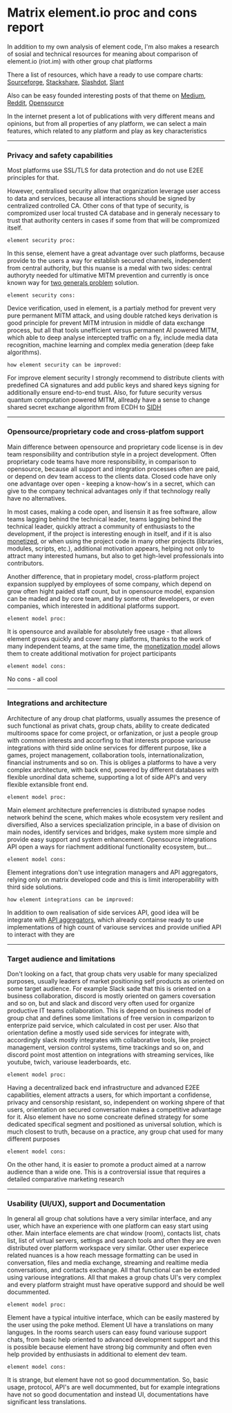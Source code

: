 # Matrix element.io proc and cons report

In addition to my own analysis of element code, I'm also makes a research of sosial and technical resources for meaning about comparison of element.io (riot.im) with other group chat platforms

There a list of resources, which have a ready to use compare charts:
[Sourceforge](https://sourceforge.net/software/compare/Discord-vs-Element-Messenger-vs-Mattermost-vs-Slack/), 
[Stackshare](https://stackshare.io/stackups/discord-vs-mattermost-vs-riot-im0), 
[Slashdot](https://slashdot.org/software/comparison/Discord-vs-Element-Messenger-vs-Mattermost-vs-Slack/), 
[Slant](https://www.slant.co/topics/10806/versus/~mattermost_vs_slack_vs_discord)

Also can be easy founded interesting posts of that theme on [Medium](https://medium.com/ignation/time-to-replace-slack-who-will-win-mattermost-or-riot-matrix-a090e9cdc219), [Reddit](https://www.reddit.com/r/selfhosted/comments/7k471o/zulip_vs_rocketchat_vs_mattermost_vs_riotim_slack/), [Opensource](https://opensource.com/alternatives/slack) 

In the internet present a lot of publications with very different means and opinions, but from all properties of any platform, we can select a main features, which related to any platform and play as key characteristics

<hr/>

### Privacy and safety capabilities

Most platforms use SSL/TLS for data protection and do not use E2EE principles for that. 

However, centralised security allow that organization leverage user access to data and services, because all interactions should be signed by centralized controlled CA.
Other cons of that type of security, is compromized user local trusted CA database and in generaly necessary to trust that authority centers in cases if some from that will be compromized itself.

`element security proc:`

In this sense, element have a great advantage over such platforms, because provide to the users a way for establish secured channels, independent from central authority, but this nuanse is a medal with two sides: central authoryty needed for ultimative MITM prevention and currently is once known way for [two generals problem](https://en.wikipedia.org/wiki/Two_Generals%27_Problem) solution.

`element security cons:`

Device verification, used in element, is a partialy method for prevent very pure permanent MITM attack, and using double ratched keys derivation is good principle for prevent MITM intrusion in middle of data exchange process, but all that tools unefficient versus permanent AI powered MITM, which able to deep analyse intercepted traffic on a fly, include media data recognition, machine learning and complex media generation (deep fake algorithms).

`how element security can be improved:`

For improve element security I strongly recommend to distribute clients with predefined CA signatures and add public keys and shared keys signing for additionally ensure end-to-end trust. Also, for future security versus quantum computation powered MITM, allready have a sense to change shared secret exchange algorithm from ECDH to [SIDH](https://en.wikipedia.org/wiki/Supersingular_isogeny_key_exchange) 

<!--
`what R&D can be initiated for enhance element cryptography:`

I have made some research in newest cryptography direction, called "interpretative cryptography", which look on a key not as on passive data, used for mixing with clear text for encryption, or signing, but as unique random algorythm as is. In the base of idea a fact, that we can interpriate any arbitrary sequence of bytes as some algorythm by endless count of interpretation methods (IM's). This is mean, that we can sync, using SIDH keys exchange IM on remote sides, and then even derive for some encrypted data other IM, which can adopt encrypted data for direct reencryption in a form, encrypted by other key, whithout needs to decrypt it in open form. This is very early experimental technology, which should be deep researched a lot, but that have a potential to make a revolution in a cryptography globally. For example, In a current standards, every E2EE channel use a some wellknown block cypher algorythm for every keys pair, but in concept of interpretative cryptography, for each keys pair will be generated unique block cypher algorithm, defined only by sequence of bytes in a concreat shared secret and works using an unique fresh festel network realization, unlike anything known, like AES, chacha20, polypoly and so on. Nice property of that technique is this block cypher works as a streaming encryption, which can encrypt or decrypt data on a fly and stay a quantum resisted. Main R&D in that cryptography type is found asymmetric interpretative keys exchange (as a replacement of SIDH), which can be multitenant (support any quantity of encrypted data exchange participants) without exponential grows of same data encryption forms and without needs of common for group shared key transfers (in combination of [dinner cryptographers principle](https://en.wikipedia.org/wiki/Dining_cryptographers_problem))
-->
<hr/>

### Opensource/proprietary code and cross-platfom support

Main difference between opensource and proprietary code license is in dev team responsibility and contribution style in a project development. Often proprietary code teams have more responsibility, in comparison to opensource, because all support and integration processes often are paid, or depend on dev team access to the clients data. Closed code have only one advantage over open - keeping a know-how's in a secret, which can give to the company technical advantages only if that technology really have no alternatives. 

In most cases, making a code open, and lisensin it as free software, allow teams lagging behind the technical leader, teams lagging behind the technical leader, quickly attract a community of enthusiasts to the development, if the project is interesting enough in itself, and if it is also [monetized](https://thenewstack.io/options-for-monetizing-your-open-source-project/), or when using the project code in many other projects (libraries, modules, scripts, etc.), additional motivation appears, helping not only to attract many interested humans, but also to get high-level professionals into contributors.

Another difference, that in propietary model, cross-platform project expansion supplyed by employees of some company, which depend on grow often hight paided staff count, but in opensource model, expansion can be maded and by core team, and by some other developers, or even companies, which interested in additional platforms support.

`element model proc:`

It is opensource and available for absolutely free usage - that allows element grows quickly and cover many platforms, thanks to the work of many independent teams, at the same time, the [monetization model](https://element.io/matrix-services/ems-pricing) allows them to create additional motivation for project participants

`element model cons:` 

No cons - all cool

<hr/>

### Integrations and architecture

Architecture of any droup chat platforms, usually assumes the presence of such functional as privat chats, group chats, ability to create dedicated multirooms space for come project, or orfanization, or just a people group with common interests and accorfing to that interests propose variouse integrations with third side online services for different purpose, like a games, project management, collaboration tools, internationalization, financial instruments and so on. This is obliges a platforms to have a very complex architecture, with back end, powered by different databases with flexible unordinal data scheme, supporting a lot of side API's and very flexible extansible front end.

`element model proc:`

Main element architecture preferrencies is distributed synapse nodes network behind the scene, which makes whole ecosystem very resilent and diversified, Also a services specialization principle, in a base of division on main nodes, identify services and bridges, make system more simple and provide easy support and system enhancement. Opensource integrations API open a ways for riachment additional functionality ecosystem, but...

`element model cons:` 

Element integrations don't use integration managers and API aggregators, relying only on matrix developed code and this is limit interoperability with third side solutions.

`how element integrations can be improved:`

In addition to own realisation of side services API, good idea will be integrate with [API aggregators](https://www.tecmint.com/open-source-api-gateways-and-management-tools/), which already containse ready to use implementations of high count of variouse services and provide unified API to interact with they are

<hr/>

### Target audience and limitations

Don't looking on a fact, that group chats very usable for many specialized purposes, usually leaders of market positioning self products as oriented on some target audience. For example Slack sade that this is oriented on a business collaboration, discord is mostly oriented on gamers coversation and so on, but and slack and discord very often used for organize productive IT teams collaboration. This is depend on business model of group chat and defines some limitations of free version in comparizon to enterprize paid service, which calculated in cost per user. Also that orientation define a mostly used side services for integrate with, accordingly slack mostly integrates with collaborative tools, like project management, version control systems, time trackings and so on, and discord point most attention on integrations with streaming services, like youtube, twich, variouse leaderboards, etc.

`element model proc:`

Having a decentralized back end infrastructure and advanced E2EE capabilities, element attracts a users, for which important a confidense, privacy and censorship resistant, so, independent on working shpere of that users, orientation on secured conversation makes a competitive advantage for it. Also element have no some concreate defined strategy for some dedicated specifical segment and positioned as universal solution, which is much closest to truth, because on a practice, any group chat used for many different purposes

`element model cons:` 

On the other hand, it is easier to promote a product aimed at a narrow audience than a wide one. This is a controversial issue that requires a detailed comparative marketing research

<hr/>

### Usability (UI/UX), support and Documentation

In general all group chat solutions have a very similar interface, and any user, which have an experience with one platform can easy start using other. Main interface elements are chat window (room), contacts list, chats list, list of virtual servers, settings and search tools and often they are even distributed over platform workspace very similar. Other user experiece related nuances is a how reach message formatting can be used in conversation, files and media exchange, streaming and realtime media conversations, and contacts exchange. All that functional can be extended using variouse integrations. All that makes a group chats UI's very complex and every platform straight must have operative suppord and should be well docummented.

`element model proc:`

Element have a typical intuitive interface, which can be easily mastered by the user using the poke method. Element UI have a translations on many languges. In the rooms search users can easy found variouse support chats, from basic help oriented to advanced development support and this is possible because element have strong big community and often even help provided by enthusiasts in additional to element dev team.

`element model cons:` 

It is strange, but element have not so good docummentation. So, basic usage, protocol, API's are well docummented, but for example integrations have not so good documentation and instead UI, documentations have significant less translations.
